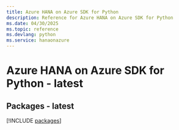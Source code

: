 ```yaml
---
title: Azure HANA on Azure SDK for Python
description: Reference for Azure HANA on Azure SDK for Python
ms.date: 04/30/2025
ms.topic: reference
ms.devlang: python
ms.service: hanaonazure
---
```

# Azure HANA on Azure SDK for Python - latest
## Packages - latest
[!INCLUDE [packages](hana-on-azure-index.md)]